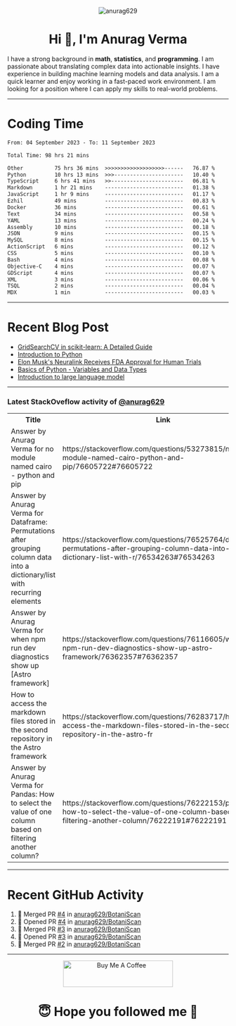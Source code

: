 

<p align="center"> <img src="https://komarev.com/ghpvc/?username=anurag629&label=Profile%20views&color=0e75b6&style=flat" alt="anurag629" /> </p>

<h1 align="center">Hi 👋, I'm Anurag Verma</h1>

I have a strong background in **math**, **statistics**, and **programming**. I am passionate about translating complex data into actionable insights. I have experience in building machine learning models and data analysis. I am a quick learner and enjoy working in a fast-paced work environment. I am looking for a position where I can apply my skills to real-world problems.

---

# Coding Time 
<!--START_SECTION:waka-->

```txt
From: 04 September 2023 - To: 11 September 2023

Total Time: 98 hrs 21 mins

Other          75 hrs 36 mins  >>>>>>>>>>>>>>>>>>>------   76.87 %
Python         10 hrs 13 mins  >>>----------------------   10.40 %
TypeScript     6 hrs 41 mins   >>-----------------------   06.81 %
Markdown       1 hr 21 mins    -------------------------   01.38 %
JavaScript     1 hr 9 mins     -------------------------   01.17 %
Ezhil          49 mins         -------------------------   00.83 %
Docker         36 mins         -------------------------   00.61 %
Text           34 mins         -------------------------   00.58 %
YAML           13 mins         -------------------------   00.24 %
Assembly       10 mins         -------------------------   00.18 %
JSON           9 mins          -------------------------   00.15 %
MySQL          8 mins          -------------------------   00.15 %
ActionScript   6 mins          -------------------------   00.12 %
CSS            5 mins          -------------------------   00.10 %
Bash           4 mins          -------------------------   00.08 %
Objective-C    4 mins          -------------------------   00.07 %
GDScript       4 mins          -------------------------   00.07 %
XML            3 mins          -------------------------   00.06 %
TSQL           2 mins          -------------------------   00.04 %
MDX            1 min           -------------------------   00.03 %
```

<!--END_SECTION:waka-->


---
# Recent Blog Post

<!-- BLOG-POST-LIST:START -->
- [GridSearchCV in scikit-learn: A Detailed Guide](https://codercops.tech/blog/gridsearchcv-in-scikit-learn-a-detailed-guide)
- [Introduction to Python](https://codercops.tech/blog/python-tutorial/introduction-to-python)
- [Elon Musk&#39;s Neuralink Receives FDA Approval for Human Trials](https://codercops.tech/blog/elon-musks-neuralink-receives-fda-approval-for-human-trials)
- [Basics of Python - Variables and Data Types](https://codercops.tech/blog/python-basics-of-python-variables-and-data-types)
- [Introduction to large language model](https://codercops.tech/blog/introduction-to-large-language-model)
<!-- BLOG-POST-LIST:END -->

---

### Latest StackOveflow activity of [@anurag629](https://github.com/anurag629)
<table>
  <tr><th>Title</th><th>Link</th></tr>
  <!-- STACKOVERFLOW:START --><tr><td>Answer by Anurag Verma for no module named cairo - python and pip</td><td>https://stackoverflow.com/questions/53273815/no-module-named-cairo-python-and-pip/76605722#76605722</td></tr><tr><td>Answer by Anurag Verma for Dataframe: Permutations after grouping column data into a dictionary/list with recurring elements</td><td>https://stackoverflow.com/questions/76525764/dataframe-permutations-after-grouping-column-data-into-a-dictionary-list-with-r/76534263#76534263</td></tr><tr><td>Answer by Anurag Verma for when npm run dev diagnostics show up [Astro framework]</td><td>https://stackoverflow.com/questions/76116605/when-npm-run-dev-diagnostics-show-up-astro-framework/76362357#76362357</td></tr><tr><td>How to access the markdown files stored in the second repository in the Astro framework</td><td>https://stackoverflow.com/questions/76283717/how-to-access-the-markdown-files-stored-in-the-second-repository-in-the-astro-fr</td></tr><tr><td>Answer by Anurag Verma for Pandas: How to select the value of one column based on filtering another column?</td><td>https://stackoverflow.com/questions/76222153/pandas-how-to-select-the-value-of-one-column-based-on-filtering-another-column/76222191#76222191</td></tr><!-- STACKOVERFLOW:END -->
</table>

---

# Recent GitHub Activity
<!--START_SECTION:activity-->
1. 🎉 Merged PR [#4](https://github.com/anurag629/BotaniScan/pull/4) in [anurag629/BotaniScan](https://github.com/anurag629/BotaniScan)
2. 💪 Opened PR [#4](https://github.com/anurag629/BotaniScan/pull/4) in [anurag629/BotaniScan](https://github.com/anurag629/BotaniScan)
3. 🎉 Merged PR [#3](https://github.com/anurag629/BotaniScan/pull/3) in [anurag629/BotaniScan](https://github.com/anurag629/BotaniScan)
4. 💪 Opened PR [#3](https://github.com/anurag629/BotaniScan/pull/3) in [anurag629/BotaniScan](https://github.com/anurag629/BotaniScan)
5. 🎉 Merged PR [#2](https://github.com/anurag629/BotaniScan/pull/2) in [anurag629/BotaniScan](https://github.com/anurag629/BotaniScan)
<!--END_SECTION:activity-->

---

<p align="center"> 
<a href="https://www.buymeacoffee.com/anurag629" target="_blank"><img src="https://cdn.buymeacoffee.com/buttons/default-orange.png" alt="Buy Me A Coffee" height="60" width="250"></a>
</p>


<h1 align="center"> 😇 Hope you followed me 🥰  </h1>
